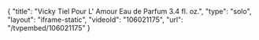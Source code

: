 {
    "title": "Vicky Tiel Pour L' Amour Eau de Parfum 3.4 fl. oz.",
    "type": "solo",
    "layout": "iframe-static",
    "videoId": "106021175",
    "url": "\/tvpembed\/106021175"
}